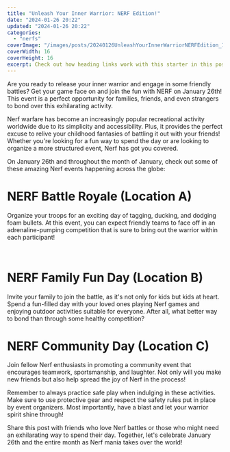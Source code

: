 ```yaml
---
title: "Unleash Your Inner Warrior: NERF Edition!"
date: "2024-01-26 20:22"
updated: "2024-01-26 20:22"
categories:
  - "nerfs"
coverImage: "/images/posts/20240126UnleashYourInnerWarriorNERFEdition_1.jpg"
coverWidth: 16
coverHeight: 16
excerpt: Check out how heading links work with this starter in this post.
---
```


<script>
  import { base } from '$app/paths';
</script>


Are you ready to release your inner warrior and engage in some friendly battles? Get your game face on and join the fun with NERF on January 26th! This event is a perfect opportunity for families, friends, and even strangers to bond over this exhilarating activity.

Nerf warfare has become an increasingly popular recreational activity worldwide due to its simplicity and accessibility. Plus, it provides the perfect excuse to relive your childhood fantasies of battling it out with your friends! Whether you're looking for a fun way to spend the day or are looking to organize a more structured event, Nerf has got you covered.

On January 26th and throughout the month of January, check out some of these amazing Nerf events happening across the globe:

# **NERF Battle Royale (Location A)**
Organize your troops for an exciting day of tagging, ducking, and dodging foam bullets. At this event, you can expect friendly teams to face off in an adrenaline-pumping competition that is sure to bring out the warrior within each participant!

<img class="inline object-contain w-full my-4" src="{base}/images/posts/20240126UnleashYourInnerWarriorNERFEdition_2.jpg" alt="" style="aspect-ratio: 16 / 16;" width="16" height="16">


# **NERF Family Fun Day (Location B)**
Invite your family to join the battle, as it's not only for kids but kids at heart. Spend a fun-filled day with your loved ones playing Nerf games and enjoying outdoor activities suitable for everyone. After all, what better way to bond than through some healthy competition?

# **NERF Community Day (Location C)**
Join fellow Nerf enthusiasts in promoting a community event that encourages teamwork, sportsmanship, and laughter. Not only will you make new friends but also help spread the joy of Nerf in the process!

Remember to always practice safe play when indulging in these activities. Make sure to use protective gear and respect the safety rules put in place by event organizers. Most importantly, have a blast and let your warrior spirit shine through! 

Share this post with friends who love Nerf battles or those who might need an exhilarating way to spend their day. Together, let's celebrate January 26th and the entire month as Nerf mania takes over the world!